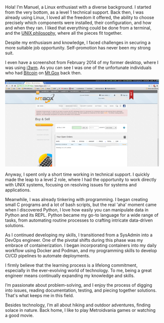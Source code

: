 Hola! I’m Manuel, a Linux enthusiast with a diverse background. I started from the very bottom, as a level 1 technical support. Back then, I was already using Linux, I loved all the freedom it offered, the ability to choose precisely which components were installed, their configuration, and how and when they ran. I liked that everything could be done from a terminal, and the [UNIX philosophy](https://en.wikipedia.org/wiki/Unix_philosophy), where all the pieces fit together.

Despite my enthusiasm and knowledge, I faced challenges in securing a more suitable job opportunity. Self-promotion has never been my strong suit.

I even have a screenshot from February 2014 of my former desktop, where I was using [i3wm](https://i3wm.org/). As you can see I was one of the unfortunate individuals who had [Bitcoin](https://es.wikipedia.org/wiki/Bitcoin) on [Mt.Gox](https://en.wikipedia.org/wiki/Mt._Gox) back then.

![My desktop in February 2014](desktop.png "My desktop in February 2014")

Anyway, I spent only a short time working in technical support. I quickly made the leap to a level 2 role, where I had the opportunity to work directly with UNIX systems, focusing on resolving issues for systems and applications.

Meanwhile, I was already tinkering with programming. I began creating small C programs and a lot of bash scripts, but the real 'aha' moment came when I discovered Python, I love how easily you can manipulate data in Python and its REPL.
Python became my go-to language for a wide range of tasks, from automating routine processes to crafting intricate data-driven solutions.

As I continued developing my skills, I transitioned from a SysAdmin into a DevOps engineer. One of the pivotal shifts during this phase was my embrace of containerization. I began incorporating containers into my daily workflow using Docker and Podman, and my programming skills to develop CI/CD pipelines to automate deployments.

I firmly believe that the learning process is a lifelong commitment, especially in the ever-evolving world of technology. To me, being a great engineer means continually expanding my knowledge and skills.

I’m passionate about problem-solving, and I enjoy the process of digging into issues, reading documentation, testing, and piecing together solutions. That's what keeps me in this field.

Besides technology, I’m all about hiking and outdoor adventures, finding solace in nature. Back home, I like to play Metroidvania games or watching a good movie.
